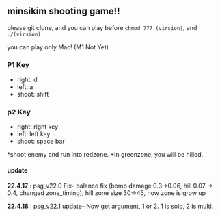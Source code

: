 ## minsikim shooting game!!

please git clone, and you can play before `chmod 777 (virsion)`, and `./(virsion)`

you can play only Mac! (M1 Not Yet)

### P1 Key
- right: d
- left: a
- shoot: shift

### p2 Key
- right: right key
- left: left key
- shoot: space bar

*shoot enemy and run into redzone.
*In greenzone, you will be hilled.

#### update

**22.4.17** : psg_v22.0
Fix- balance fix (bomb damage 0.3->0.06, hill 0.07 -> 0.4, changed zone_timing), hill zone size 30->45, now zone is grow up

**22.4.18** : psg_v22.1
update- Now get argument, 1 or 2. 1 is solo, 2 is multi.
